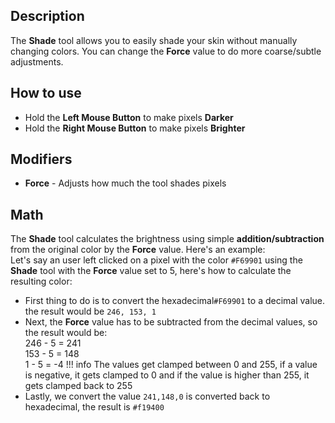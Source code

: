## Description
The **Shade** tool allows you to easily shade your skin without manually changing colors. You can change the **Force** value to do more coarse/subtle adjustments.
## How to use
- Hold the **Left Mouse Button** to make pixels **Darker**
- Hold the **Right Mouse Button** to make pixels **Brighter**
## Modifiers
- **Force** - Adjusts how much the tool shades pixels 

## Math
The **Shade** tool calculates the brightness using simple **addition/subtraction** from the original color by the **Force** value. Here's an example:<br>
Let's say an user left clicked on a pixel with the color `#F69901` using the **Shade** tool with the **Force** value set to 5, here's how to calculate the resulting color:<br>

- First thing to do is to convert the hexadecimal`#F69901` to a decimal value. the result would be `246, 153, 1`
- Next, the **Force** value has to be subtracted from the decimal values, so the result would be:<br>
  246 - 5 = 241<br>
  153 - 5 = 148<br>
  1 - 5 = -4
!!! info
    The values get clamped between 0 and 255, if a value is negative, it gets clamped to 0 and if the value is higher than 255, it gets clamped back to 255 
- Lastly, we convert the value `241,148,0` is converted back to hexadecimal, the result is `#f19400`
